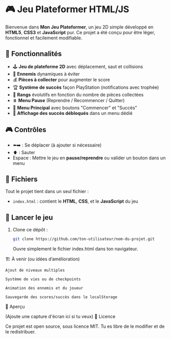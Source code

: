 # 🎮 Jeu Plateformer HTML/JS

Bienvenue dans **Mon Jeu Plateformer**, un jeu 2D simple développé en **HTML5**, **CSS3** et **JavaScript** pur. Ce projet a été conçu pour être léger, fonctionnel et facilement modifiable.

## 🚀 Fonctionnalités

- 🕹️ **Jeu de plateforme 2D** avec déplacement, saut et collisions
- 🧱 **Ennemis** dynamiques à éviter
- 💰 **Pièces à collecter** pour augmenter le score
- 🏆 **Système de succès** façon PlayStation (notifications avec trophée)
- 🧠 **Rangs** évolutifs en fonction du nombre de pièces collectées
- ⏸️ **Menu Pause** (Reprendre / Recommencer / Quitter)
- 🏁 **Menu Principal** avec boutons "Commencer" et "Succès"
- 🧾 **Affichage des succès débloqués** dans un menu dédié

## 🎮 Contrôles

- ⬅️➡️ : Se déplacer (à ajouter si nécessaire)
- ⬆️ : Sauter
- Espace : Mettre le jeu en **pause/reprendre** ou valider un bouton dans un menu

## 📁 Fichiers

Tout le projet tient dans un seul fichier :

- `index.html` : contient le **HTML**, **CSS**, et le **JavaScript** du jeu

## 🧪 Lancer le jeu

1. Clone ce dépôt :
   ```bash
   git clone https://github.com/ton-utilisateur/nom-du-projet.git
   ```
    Ouvre simplement le fichier index.html dans ton navigateur.

🏗️ À venir (ou idées d’amélioration)

    Ajout de niveaux multiples

    Système de vies ou de checkpoints

    Animation des ennemis et du joueur

    Sauvegarde des scores/succès dans le localStorage

📸 Aperçu

(Ajoute une capture d'écran ici si tu veux)
📄 Licence

Ce projet est open source, sous licence MIT. Tu es libre de le modifier et de le redistribuer.